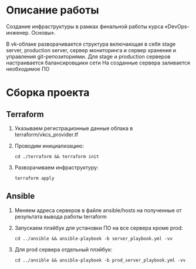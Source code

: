 # Описание работы

Создание инфраструктуры в рамках финальной работы курса «DevOps-инженер. Основы». 

В vk-облаке разворачивается структура включающая в себя stage server, production server, сервер мониторинга и сервер хранения и управления git-репозиториями. Для stage и production серверов настраивается балансировщики сети
На созданные сервера заливается необходимое ПО

# Сборка проекта
## Terraform
1. Указываем регистрационные данные облака в terraform/vkcs_provider.tf

2. Проводим инициализацию:
   ```shell
   cd ./terraform && terraform init
   ```

3. Разворачиваем инфраструктуру:
   ```shell
   terraform apply
   ```

## Ansible  
1. Меняем адреса серверов в файле ansible/hosts на полученные от результата вывода работы terraform

2. Запускаем плэйбук для установки ПО на все сервера кроме prod:
   ```shell
   cd ../ansible && ansible-playbook -b server_playbook.yml -vv
   ```

3. Для prod сервера отдельный плэйбук:
   ```shell
   cd ../ansible && ansible-playbook -b prod_server_playbook.yml -vv
   ```

